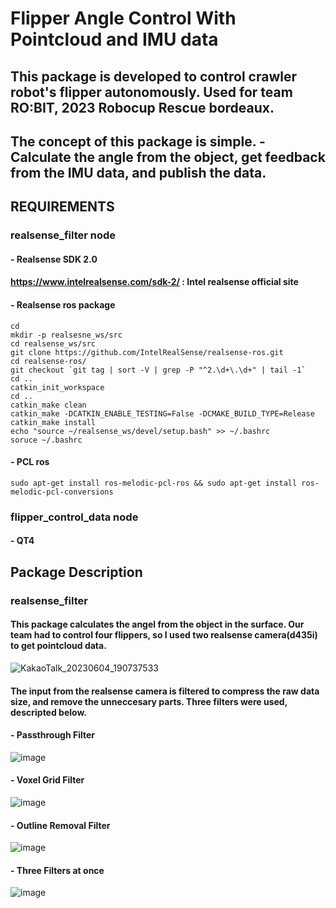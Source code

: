 # Flipper Angle Control With Pointcloud and IMU data
## This package is developed to control crawler robot's flipper autonomously. Used for team RO:BIT, 2023 Robocup Rescue bordeaux.
## The concept of this package is simple. - Calculate the angle from the object, get feedback from the IMU data, and publish the data. 


## REQUIREMENTS
### realsense_filter node 
#### - Realsense SDK 2.0 
####   https://www.intelrealsense.com/sdk-2/ : Intel realsense official site
#### - Realsense ros package 
```shell 
cd
mkdir -p realsesne_ws/src
cd realsense_ws/src
git clone https://github.com/IntelRealSense/realsense-ros.git
cd realsense-ros/
git checkout `git tag | sort -V | grep -P "^2.\d+\.\d+" | tail -1` 
cd ..
catkin_init_workspace
cd .. 
catkin_make clean
catkin_make -DCATKIN_ENABLE_TESTING=False -DCMAKE_BUILD_TYPE=Release
catkin_make install
echo "source ~/realsense_ws/devel/setup.bash" >> ~/.bashrc
soruce ~/.bashrc
```

#### - PCL ros 
```shell 
sudo apt-get install ros-melodic-pcl-ros && sudo apt-get install ros-melodic-pcl-conversions
```
### flipper_control_data node
#### - QT4

## Package Description 
### realsense_filter 
#### This package calculates the angel from the object in the surface. Our team had to control four flippers, so I used two realsense camera(d435i) to get pointcloud data. 
![KakaoTalk_20230604_190737533](https://github.com/mjlee111/pointcloud_and_imu_flipper_angle_control/assets/66550892/33506bf5-38d4-4263-b509-22351ca19d45)
#### The input from the realsense camera is filtered to compress the raw data size, and remove the unneccesary parts. Three filters were used, descripted below.
#### - Passthrough Filter
![image](https://github.com/mjlee111/pointcloud_and_imu_flipper_angle_control/assets/66550892/cdb386fd-8195-4826-a262-4e84d4a7528d)
#### - Voxel Grid Filter 
![image](https://github.com/mjlee111/pointcloud_and_imu_flipper_angle_control/assets/66550892/135fe60f-a172-46e9-8a47-143cff9ff9cd)
#### - Outline Removal Filter 
![image](https://github.com/mjlee111/pointcloud_and_imu_flipper_angle_control/assets/66550892/e6646897-e953-41b3-8cc0-e024c8c477fd)
####
#### - Three Filters at once
![image](https://github.com/mjlee111/pointcloud_and_imu_flipper_angle_control/assets/66550892/8e39d5f4-a71e-4f90-b67a-e3be5bed26f3)


